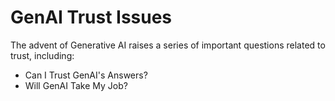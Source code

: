 # GenAI Trust Issues

The advent of Generative AI raises a series of important questions related to trust, including: 

- Can I Trust GenAI's Answers?
- Will GenAI Take My Job?

